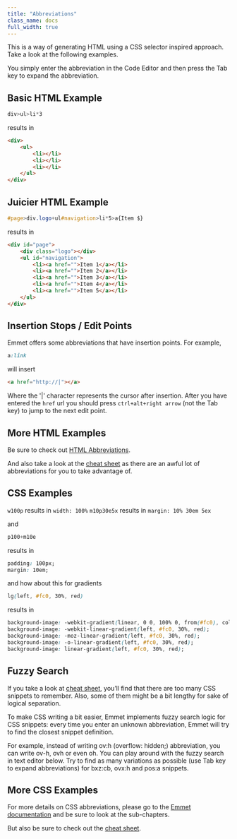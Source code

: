 ```yaml
---
title: "Abbreviations"
class_name: docs
full_width: true
---
```


This is a way of generating HTML using a CSS selector inspired approach. Take a look at the following examples.

You simply enter the abbreviation in the Code Editor and then press the Tab key to expand the abbreviation.


## Basic HTML Example

```css
div>ul>li*3
```

results in

```html
<div>
    <ul>
        <li></li>
        <li></li>
        <li></li>
    </ul>
</div>
```


## Juicier HTML Example

```css
#page>div.logo+ul#navigation>li*5>a{Item $}
```

results in

```html
<div id="page">
    <div class="logo"></div>
    <ul id="navigation">
        <li><a href="">Item 1</a></li>
        <li><a href="">Item 2</a></li>
        <li><a href="">Item 3</a></li>
        <li><a href="">Item 4</a></li>
        <li><a href="">Item 5</a></li>
    </ul>
</div>
```

## Insertion Stops / Edit Points
Emmet offers some abbreviations that have insertion points. For example,

```css
a:link
```

will insert

```html
<a href="http://|"></a>
```

Where the '|' character represents the cursor after insertion. After you have entered the `href` url you should press `ctrl+alt+right arrow` (not the Tab key) to jump to the next edit point.

## More HTML Examples
Be sure to check out [HTML Abbreviations](http://docs.emmet.io/abbreviations/).

And also take a look at the [cheat sheet](/docs/ide/editing/emmet/emmet-ref/) as there are an awful lot of abbreviations for you to take advantage of.


## CSS Examples

`w100p` results in `width: 100%`
`m10p30e5x` results in `margin: 10% 30em 5ex`

and

```cs
p100+m10e
```

results in

```css
padding: 100px;
margin: 10em;
```

and how about this for gradients

```css
lg(left, #fc0, 30%, red)
```

results in

```css
background-image: -webkit-gradient(linear, 0 0, 100% 0, from(#fc0), color-stop(0.5, 30%), to(red));
background-image: -webkit-linear-gradient(left, #fc0, 30%, red);
background-image: -moz-linear-gradient(left, #fc0, 30%, red);
background-image: -o-linear-gradient(left, #fc0, 30%, red);
background-image: linear-gradient(left, #fc0, 30%, red);
```

## Fuzzy Search
If you take a look at [cheat sheet](/docs/ide/editing/emmet/emmet-ref/), you’ll find that there are too many CSS snippets to remember. Also, some of them might be a bit lengthy for sake of logical separation.

To make CSS writing a bit easier, Emmet implements fuzzy search logic for CSS snippets: every time you enter an unknown abbreviation, Emmet will try to find the closest snippet definition.

For example, instead of writing ov:h (overflow: hidden;) abbreviation, you can write ov-h, ovh or even oh. You can play around with the fuzzy search in text editor below. Try to find as many variations as possible (use Tab key to expand abbreviations) for bxz:cb, ovx:h and pos:a snippets.

## More CSS Examples
For more details on CSS abbreviations, please go to the [Emmet documentation](http://docs.emmet.io/css-abbreviations/) and be sure to look at the sub-chapters.

But also be sure to check out the [cheat sheet](/docs/ide/editing/emmet/emmet-ref/).
